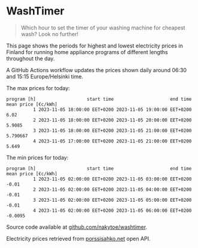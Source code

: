 
# WashTimer

> Which hour to set the timer of your washing machine for cheapest wash? Look no further!

This page shows the periods for highest and lowest electricity prices in Finland 
for running home appliance programs of different lengths throughout the day. 

A GitHub Actions workflow updates the prices shown daily around 06:30 and 15:15 Europe/Helsinki time.

The max prices for today:

	program [h]                   start time                     end time mean price [€c/kWh]
	          1 2023-11-05 18:00:00 EET+0200 2023-11-05 19:00:00 EET+0200                6.02
	          2 2023-11-05 18:00:00 EET+0200 2023-11-05 20:00:00 EET+0200              5.9085
	          3 2023-11-05 18:00:00 EET+0200 2023-11-05 21:00:00 EET+0200            5.790667
	          4 2023-11-05 17:00:00 EET+0200 2023-11-05 21:00:00 EET+0200               5.649

The min prices for today:

	program [h]                   start time                     end time mean price [€c/kWh]
	          1 2023-11-05 02:00:00 EET+0200 2023-11-05 03:00:00 EET+0200               -0.01
	          2 2023-11-05 02:00:00 EET+0200 2023-11-05 04:00:00 EET+0200               -0.01
	          3 2023-11-05 02:00:00 EET+0200 2023-11-05 05:00:00 EET+0200               -0.01
	          4 2023-11-05 02:00:00 EET+0200 2023-11-05 06:00:00 EET+0200             -0.0095


Source code available at [github.com/nakytoe/washtimer](https://github.com/nakytoe/washtimer).

Electricity prices retrieved from [porssisahko.net](https://porssisahko.net/api) open API.
